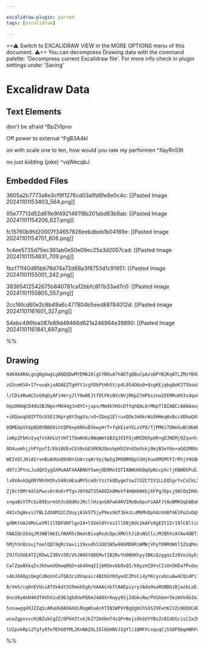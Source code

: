 ```yaml
---

excalidraw-plugin: parsed
tags: [excalidraw]

---
```

==⚠  Switch to EXCALIDRAW VIEW in the MORE OPTIONS menu of this document. ⚠== You can decompress Drawing data with the command palette: 'Decompress current Excalidraw file'. For more info check in plugin settings under 'Saving'


# Excalidraw Data
## Text Elements
don't be afraid ^Bp2Vlpno

Off power to external ^FgB3A4kI

on with scale one to ten, how would you rate my performen ^XayRn59t

no just kidding (joke) ^vqWecqbJ

## Embedded Files
3605a2b7773a8e3cf9f1276cd03a1fd8fe8e0c4c: [[Pasted Image 20241101153403_564.png]]

05e77713d52d61fe9f492146118b201abd63b8ab: [[Pasted Image 20241101154206_627.png]]

fc15760b9fd20007f34657826eebdbeb1b04189e: [[Pasted Image 20241101154701_806.png]]

1c4ee5735d75ec361ab0e50e09ec25a3d2057cad: [[Pasted Image 20241101154831_709.png]]

fbcf71f40d95bb78d74a72d68a3f8753d1c91951: [[Pasted Image 20241101155001_242.png]]

38365412542675b640781ca12bbfc8f7b33ad7c0: [[Pasted Image 20241101155805_557.png]]

2cc16fcd60e2c8b49a6c477804b5eed88784012d: [[Pasted Image 20241101161601_327.png]]

54ebc496fea087e89d49466d621a246964e39890: [[Pasted Image 20241101161841_697.png]]

%%
## Drawing
```compressed-json
N4KAkARALgngDgUwgLgAQQQDwMYEMA2AlgCYBOuA7hADTgQBuCpAzoQPYB2KqATLZMzYBXUtiRoIACyhQ4zZAHoFAc0JRJQgEYA6bGwC2CgF7N6hbEcK4OCtptbErHALRY8RMpWdx8Q1TdIEfARcZgRmBShcZQUebQA2bQAWGjoghH0EDihmbgBtcDBQMBKIEm4IAGUABiMAZmUkgBlcSQB1AE5cAEUAOQBWbEwADQBZZgB5VJLIWEQKwn1opH5S

zG5neKS4+I7+uuqkjoAOAEZTgHYt1cgYDbPtHh5t/p4L054O6oO+QsgKEjqbg8eKJT5bao8U4neJnG5SBCEZTSbinfr9bR1Y5bY5JNHHKHo34zCDWZTBbjVeHMKCkNgAawQAGE2Pg2KQKrTrMw4LhAtlpqVNLhsPTlHShBxiCy2RyJFyODy+VkoILIAAzQj4fCVWAUiSCDxqiA0umMtqAyTA6m0hkIXUwfXoQ3leES5EccK5NCneFsXnYNR3H3VK

l/CDi4RwACSxG9qDyAF14eryJlY9wOEJtfDCFKsBVcNVjRKpZ7mPGsznw2EEMRuHV3sdqv0W0l4YwWOwuD7TmGSZ3WJxepwxNwLv14tVQW92+HCMwACLpKB17jqghheGaYRSgCiwUy2XjSfhQjgxFwq/rPouBySrcup2Ox368KIHHpmez+HfbFFa5oBu+BbjWURQEI8YQIgUp5soxqasEGYSHUU79LgPCaBc2F1LgxwIHU2Dqh06ofFc2DEN8uCn

OqxDHOqCD4dU2BJNgxrMO44gJn8YC+jxpx/Mm4bYHScDftqhQAL6rMUpTlBIABCcA8AAavgcAcGwxpzFx0BYKq8LrGgzj9B0FzaBO8LBqgzh9scjz9BcZw8G+4YAsQQI+g+yR1CcL51P0ZynPEaLwpIiLIqqaAufCZJOv2pSmnaMrshUADEpwIJlmXGsKoqRpK0qsql8rkIqvL8gZ4aITqeq6S69Y2maCAWh5VrRU1doOk6Jqsq64bupI5bxnxJL

+iKQaoqG8IFTGcb5EJJKprg6Y3qgVa/vO+ZGeg1ElruxDDeJm0krWa3HHeqHxBcc4DkwQ49rwo2lIO3YjhwY5oEk1SnAcxxfMcuZLiugGoMBoEkjuhUHhkKonotpTnpe16onepxJK+zwXB0v3vnmX5oBtf4AWt4MIPCq6YFF6DEJwADkUCoJoCCoLgy39SS5AUAAKvpFS0xwDNMyzbPkBzpTqpwUCVIQRhcTwCUalLABiK1atZrkkpTUAAIJEMoj

0QME6pVXdpBQOYBB60ihtQP6xp6NkuB5kwyHrT+fqkEieYELzVP8/TjPM6z7ONeGuBCHbABK4Sy1xtJCOT4YfggAASEUoj6DlSTJ85rRAdQy8M0ZCNzAD6ACO9BMh0ygKUIADSi7YApmDK9p8C6YsyzGjtzggtU2hnHUWJ1N9AU4VZ9xJNojn9EkvkPnUHya6U7mebwgWPE8HS72ZC8/WFGfU8Fg/YpCnxHFCF2r5AcVcYrJq2oyKVyugCpKpVuU

imKpZFbKnIyqfxVAhLUtVHT1T6mHU6z8WqWmtGBZq3VIFGjdMID0XpUR+gDJNEMj9ZqxnhimNMCA3ZEy2sQAsEgML7UKkdQmHsawIFBn2DGz4zgdFui9e63ZUR7A7Dw4co4uKTkbMFaEXDIALmXMEFGQFNxJ0hgdGGR4cgLTPBeK8LC7yHFbEcc+t8jb42OsTRkpMFE2ivJBCoMFHAcHgimLUpD84tgQNhd4dRiCvGICFBiJEr7oxCs+TQCtTi4E

0D4uomhjjhPYpxfI/Ebi8UEvCES9sGESRKNJQoskpH52VnXOoOskj0mjB3eY8o+aGQ2M8U4mJsQdHiDwf604YrhmsrZYKQ8XKwgCh0Rshj17tSehiS4JwLjTjbLCSy4ZwpIkzpvWK9j4qdRfsVN+EAMpZW2d/fKf9X6AO5BVEBjjtTIIqA1disDWob2JIlWB5yDRQNoRgisWDwzjUDLAKa+CJRzSIdVEhZDGEkjzJQnapI6i0LLJgjJJ1ErMLWs+

WEIVGlJHiAIrsnBuAXUxQ9d6n1UArzqArVpj9pEg3MSBRRQplGHjhuo8MSMtFIrRhjV4SQHwhTxp+Exyd/xmPXBY8M2sKgTHVOqVAcA2AUCYKgO2qB9JMA4AQEslA/bUwgOKyV0rZWkHlWwRVVNlWqpTFLGWctgSP0ltkVW+h1bcEMdra2BsKjG1Ntw82lt8AuttvbVJUtnaelIMC6sY0vb+F9nzCQ2qpUyrlQqpVpAVX4GNBHaOsdLVoATjSyAK

d07zJPtnLJudQX5ygGXMuAAFXAABNUY5wmjOE0MoIQTIABWUd6QqXpNzcpXcljKBWOGPuEJtDVEadCdGrTDHWQ6HEHGCsMYjxOAvGZJIhnAjaSSOZkUt2GPvpSVZzJ1mHPKsqAU24f4FSlAc0qRyL0eo1GAx5zpnnHpucMu5AgHl1Que+ga6ChqwqJdgia3y8EzT+YQxlS0gVrXIaC7ahYUhoLoSBxDCLQa4mhLCZs36GCCMeq8PFb1hGol8jwEe

lx0VAxkQgORYNhVKOhvS48sHEaaMY5ce8rYzitkODygm7sw2lDZCTIV1LLEQSgrYuCoCkL53VNgNEVxqiaBIsQUl1QLjqjHvERyBJ4jMIiczTQpxNCHGfB0Ydp14loAKDMXiSSBIzARpANJYk4U5xyXnN1vaq2aGwEyZwtbQukHwDwKA+h6Bl00IwftCxB22bWDU1Cs8zKfFDL5GdU8fRUYSLCN4lHDMr3hJun0/Tkivh0d8I4WxaOzOPnwnYLls

Zj0ct8Mr4dlkPwsv0r4nKrPTgnJOY9d735AOOZe8MeVf4HQm9AKbj6FPgJ6pcj98COqIK6n+p5qDAN+GA28n0YGvnWT7L8qMMGHPuYgMtVafKkPgsLP0aFh0MMgqw0i66AUDPL0fq9bFXkOikaER9LiqnGwK3iFiOjlLJMQ1pax2G7HbsaORto3j1R/q4gCkJp7YmBWgzJtJ6xEg5P2IU84iopwWLMMcgFYgE4EDYFQmEyzCBWwIAnazlyuBPEK0

cngaBiV7PcSc89EormSh3c88dHzJRcllHzqnGAFwG4KVIMoBu6puYiAAFJtAoBMKOqEABaPBEsSG7kO3ufDEiYy+K8O8a7Z3jnss8RpnCCTbGfOuteW3eDbHHViM4xw+kDO+EfQtwIQ/fBfM+SPE5o89fJA/cbp773nq/levZC2s+TYfbn6qL69tvoOzA5qn6EFV92xA/9lfSiDXoaBj5OCINEumuGAh810eApWjTuFuZkPUPiO91vmGBCIobFcc

40Ix5g8eviJfBLIdXAM32CZUuyjA1kST5jyP9xsbUf3kkzLuM6MnDph8z4d8fmE1Po2xOqVI5/VY2TWQ7EONL4pio6ogt1R3h1RvpiA9hNAsJjhmckhcALgeAfEYk6h1Qb5PE6ccY9hTg4kCAuJHMZgpdkk3NUlRIFcS1fMy0KhKgKB4h21eg9wQgOgy4mRKhJAmlsB6BJB9BSBU5rd0BbcUtIAdpfo6lAox4cdgpcQ3gTg8sbIqtApxF50mldh9

gd8KtUAJ4MsLoYRl1l5DFd0FlgoZ4+l55ml0VrozIll08j0ds1kAFs9gEZtIZr19lC8lti8Tlf81sUFxYf1q8g8CMkpGRX1eom9IAW8QMd9PlcEu8rtzwbsEw7sHsh8RN4UpFR9doLgJ9PtRNp9QYjhQxYc+wCMgdl9pxV9yM0Apw3hngngCMKV99X9c0IAoZj9UdT94iMcWVUZeNfoJD+kCdh9+UJN5EpMwIP8bEv95NTkkiC4I8DM8QXJthrp+

hNAIQnI6dqJMJNBlN6ILhNAR5cBmdsBixqRxdcDpcXMUlhJiDvNSClc/MJBhhcAYAo4OBTIn1oBO5OQqkR1uBdhkhYcekI9TIBlpDbJnhx0FZJ1b8zDSi3Ig9RFMQThGwzJxl+h0YY891ooZ5FiCiQorhOEboCND00BH4AiT1bD0Atlsp+CminCC8KTXCc93Cloy8G99tvCn5fC2pa97kkFy9giOSwiTs28xoO8Ltu8SRe8AU4NB9Q0Uiyg0jSQO

hMjhSn8zoujfoelQQl9gRcVwxii19xxdh51OESN5w98GMD8RiWMWjVFpTONMdWVl52UqMngMZ+jkjTErS389J/YJBOBUAAR1BUAOJsDUBOAWYFVVwOBqBUBJAZVAzhB8BiBUAYBhBUByBVxUB9AYApUmBJZSAjw1UeZo10AAygzJAQzOJwzPQDV5UshYz4yKBEzswUy0yhAMytFszczEBSACyiyzVsgLVIcOhZ48QDhXhOE0RHJQdqoVY1Z8ANYK

Z9JfU3UEATZjROwLZ3BVz5R/VhJA0XYQ0EMvtIB2RvYU0NUKhyy1BKzQzggazIzDVozGyEyKAky2z0zMyWYcy8y+z2QBzw5I42AY5WAs15VSBE4eU05mss4XJFcih7j0AOhuh20ABxXAHWBACgHWPcElZQZQNuUgCdZwY4HgsoZLe3NAK4GeD4H6V4OYnCDFdpDYPsUc/YKERpQ4AJF8crIPDrBIJ4LYNExpJyf6SRBEWPH0C6TERsI4GjBedFTl

CwlZaw8kkqIvJkhwoUOkwqRbD+abd4mqIIjbNSmvbbOvQI/k0yzmIDVvCIsUn5KDa7PvdogfR7AY57KhXaBSFUysU8k0GfNAGcr4L4EEHU28Wcs2fFcorvbGScKEPseHeoxHRo5o4gFRBlM/B0zo28XjN4bLJK5OYxTyonIYpja0+5MYinCYqnKYt2CAHgbAFTeIZTHxaoBAJq44TQI4XAeIFibCZsJITQfoRFF8Jyb6D4UXAQU4xJfiS4kkeXG4

sAbJO48giQegCuNoVnCuTQA3ci0Vapair4BIbGYKXyedCZPoli4yYKcycebiuAw4CQi4Pi7kn0AzbQc67EUEXyX6OA16prKSolUcgo9GKECZC6WHOoFSjPNSxbKknZPPebPSlwgylbU5TwxvDksk8y3gY9EygDWyo7eys7KIy7Zy2I1y08dypIp/MFby0kRcPywnHI86XeN0n6iK1AOAsoiHVGUEbES4ZsZKy0ho7cOlVo+0yAC/LHdGTGb6ZsR+

B/Vm5/cq0nEVUsiATSVAdtSCRmekEgb/VAAACnbTtAAEpiyryJAda9aaRUBDbiBjazbLaEJzU45UQMQJl5LGxUJt9pxmKlp5z7VFzHVlyqZdz0B3VNymBtyrZ9Y/UxIA0nYjy5TPYLyo0/T0A7b9bHaja4JTbzbGQrbYpgLQLPbs1ILGj81YKiVi0VrS05Jy1209x4gDduYABVNoXoDgMuKmGAaMSQaMboekOAKOcivgqi1AAkOoIeI4AZTQmioO

0ocU8yAkN4KdT4VhXiuE963gbdUoPQ6mJ4A9XrKwyy9SjZdGkvRw/PVGhkm+5kiWVk9bIm3ku0PG/w39NkivQUuy8IsmzvCmnvaDamhI+DVWhmiFXAPcFm0qtm1EAE3eScAkbmz4PmwlSE2EHHeeFeqRC0xjDWm0jKk/aWiAWWp03REEAbOEYq3lBBtWwVYYn0mkaq9ASnH/Fkv/CQeeBAILerBiIsC6RiDoYgI4UwnxKEDCdFNFAiE4L4LAp0M4

5zeawgq49JZIqScARaUkOAOAXULRbgWSaAcKTIN1WPVYBgQgbChSXS29FwtKCVZx9UQUCAbAEQSqaMVcfQXUZqBG6knKKxjx0gLxnxux++hxx+5bW+jzTxlUbxjIZWV+rw0Xdx+J7IRJ3x65Pw4JjJqALJvx+vN+pvdJ0JhJnxqOAB4U56MpsJjICYRyyDQoOpippJkOh1YKvJ8pzJnx5WD28ChWbp+p/QDVKOo2dcj1Vp3pjIQx82HWUJmVcKA4

wnaZgpnxvcKUBZukCgZZ/OPkHZtxkJkZ7ZmVbmT4iQP+NxjiOkbUYYBsZsBIdGSc1sCZaZKxm51kfAWtBsUMCyYW0eAKZ5leiAIwNgAwYx/UggROSkIeGrThBCtZrJqp9DYUiAK5qx8UEgYcq1TFr2YgXUBALzVAVeCMfF0YNgShTZ8JYIcWlprF/+DS5XBSVkfObXYUE2iG2Mrlp6V61AQefoUu8MGOVtfAPkCodl3ATlg4blmV3gOVgVq2xF45

lUIpxkRpi2Tgfy0Te7EhGOfML2KnNAZXLIGl0GHNVJIgYli18MFVcxquqCj5SOFObgHNRFuwdtVnHISoFVOAClqllVTQWl1KqxkUC2RgbmcF1NY1kVC550dIbATVrgVJfWgwc5ipT0wY5hiqn0sVmkHWRNwgCNqNkgla8AVa+7JxeMYASSEASSIAA===
```
%%